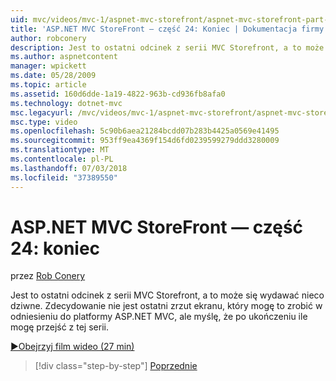 ```yaml
---
uid: mvc/videos/mvc-1/aspnet-mvc-storefront/aspnet-mvc-storefront-part-24-finis
title: 'ASP.NET MVC StoreFront — część 24: Koniec | Dokumentacja firmy Microsoft'
author: robconery
description: Jest to ostatni odcinek z serii MVC Storefront, a to może się wydawać nieco dziwne. Zdecydowanie nie jest ostatni zrzut ekranu, który mogę to zrobić w odniesieniu do programu ASP.NET...
ms.author: aspnetcontent
manager: wpickett
ms.date: 05/28/2009
ms.topic: article
ms.assetid: 160d6dde-1a19-4822-963b-cd936fb8afa0
ms.technology: dotnet-mvc
msc.legacyurl: /mvc/videos/mvc-1/aspnet-mvc-storefront/aspnet-mvc-storefront-part-24-finis
msc.type: video
ms.openlocfilehash: 5c90b6aea21284bcdd07b283b4425a0569e41495
ms.sourcegitcommit: 953ff9ea4369f154d6fd0239599279ddd3280009
ms.translationtype: MT
ms.contentlocale: pl-PL
ms.lasthandoff: 07/03/2018
ms.locfileid: "37389550"
---
```

<a name="aspnet-mvc-storefront-part-24-finis"></a>ASP.NET MVC StoreFront — część 24: koniec
====================
przez [Rob Conery](https://github.com/robconery)

Jest to ostatni odcinek z serii MVC Storefront, a to może się wydawać nieco dziwne. Zdecydowanie nie jest ostatni zrzut ekranu, który mogę to zrobić w odniesieniu do platformy ASP.NET MVC, ale myślę, że po ukończeniu ile mogę przejść z tej serii.

[&#9654;Obejrzyj film wideo (27 min)](https://channel9.msdn.com/Blogs/ASP-NET-Site-Videos/aspnet-mvc-storefront-part-24-finis)

> [!div class="step-by-step"]
> [Poprzednie](aspnet-mvc-storefront-part-23-getting-started-with-domain-driven-design.md)
